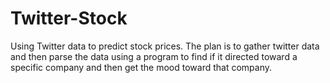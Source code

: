 # Twitter-Stock
Using Twitter data to predict stock prices. The plan is to gather twitter data and then parse the data using a program to find if it directed toward a specific company and then get the mood toward that company.

